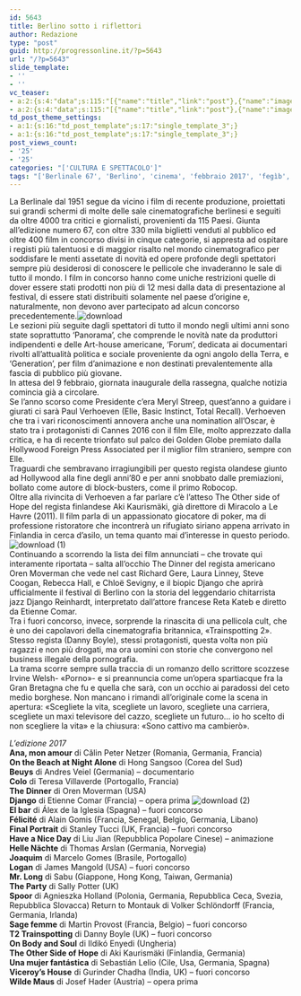 ```yaml
---
id: 5643
title: Berlino sotto i riflettori
author: Redazione
type: "post"
guid: http://progressonline.it/?p=5643
url: "/?p=5643"
slide_template:
- ''
- ''
vc_teaser:
- a:2:{s:4:"data";s:115:"[{"name":"title","link":"post"},{"name":"image","image":"featured","link":"none"},{"name":"text","mode":"excerpt"}]";s:7:"bgcolor";s:0:"";}
- a:2:{s:4:"data";s:115:"[{"name":"title","link":"post"},{"name":"image","image":"featured","link":"none"},{"name":"text","mode":"excerpt"}]";s:7:"bgcolor";s:0:"";}
td_post_theme_settings:
- a:1:{s:16:"td_post_template";s:17:"single_template_3";}
- a:1:{s:16:"td_post_template";s:17:"single_template_3";}
post_views_count:
- '25'
- '25'
categories: "['CULTURA E SPETTACOLO']"
tags: "['Berlinale 67', 'Berlino', 'cinema', 'febbraio 2017', 'fegìb', 'news']"
---
```


La Berlinale dal 1951 segue da vicino i film di recente produzione, proiettati sui grandi schermi di molte delle sale cinematografiche berlinesi e seguiti da oltre 4000 tra critici e giornalisti, provenienti da 115 Paesi. Giunta all’edizione numero 67, con oltre 330 mila biglietti venduti al pubblico ed oltre 400 film in concorso divisi in cinque categorie, si appresta ad ospitare i registi più talentuosi e di maggior risalto nel mondo cinematografico per soddisfare le menti assetate di novità ed opere profonde degli spettatori sempre più desiderosi di conoscere le pellicole che invaderanno le sale di tutto il mondo. I film in concorso hanno come uniche restrizioni quelle di dover essere stati prodotti non più di 12 mesi dalla data di presentazione al festival, di essere stati distribuiti solamente nel paese d’origine e, naturalmente, non devono aver partecipato ad alcun concorso precedentemente.![download](https://progressonline.it/wp-content/uploads/2017/02/download.jpg)  
Le sezioni più seguite dagli spettatori di tutto il mondo negli ultimi anni sono state soprattutto ‘Panorama’, che comprende le novità nate da produttori indipendenti e delle Art-house americane, ‘Forum’, dedicata ai documentari rivolti all’attualità politica e sociale proveniente da ogni angolo della Terra, e ‘Generation’, per film d’animazione e non destinati prevalentemente alla fascia di pubblico più giovane.  
In attesa del 9 febbraio, giornata inaugurale della rassegna, qualche notizia comincia già a circolare.  
Se l’anno scorso come Presidente c’era Meryl Streep, quest’anno a guidare i giurati ci sarà Paul Verhoeven (Elle, Basic Instinct, Total Recall). Verhoeven che tra i vari riconoscimenti annovera anche una nomination all’Oscar, è stato tra i protagonisti di Cannes 2016 con il film Elle, molto apprezzato dalla critica, e ha di recente trionfato sul palco dei Golden Globe premiato dalla Hollywood Foreign Press Associated per il miglior film straniero, sempre con Elle.  
Traguardi che sembravano irragiungibili per questo regista olandese giunto ad Hollywood alla fine degli anni’80 e per anni snobbato dalle premiazioni, bollato come autore di block-busters, come il primo Robocop.  
Oltre alla rivincita di Verhoeven a far parlare c’è l’atteso The Other side of Hope del regista finlandese Aki Kaurismäki, già direttore di Miracolo a Le Havre (2011). Il film parla di un appassionato giocatore di poker, ma di professione ristoratore che incontrerà un rifugiato siriano appena arrivato in Finlandia in cerca d’asilo, un tema quanto mai d’interesse in questo periodo.![download (1)](https://progressonline.it/wp-content/uploads/2017/02/download-1-300x122.jpg)  
Continuando a scorrendo la lista dei film annunciati – che trovate qui interamente riportata – salta all’occhio The Dinner del regista americano Oren Moverman che vede nel cast Richard Gere, Laura Linney, Steve Coogan, Rebecca Hall, e Chloë Sevigny, e il biopic Django che aprirà ufficialmente il festival di Berlino con la storia del leggendario chitarrista jazz Django Reinhardt, interpretato dall’attore francese Reta Kateb e diretto da Etienne Comar.  
Tra i fuori concorso, invece, sorprende la rinascita di una pellicola cult, che è uno dei capolavori della cinematografia britannica, «Trainspotting 2». Stesso regista (Danny Boyle), stessi protagonisti, questa volta non più ragazzi e non più drogati, ma ora uomini con storie che convergono nel business illegale della pornografia.  
La trama scorre sempre sulla traccia di un romanzo dello scrittore scozzese Irvine Welsh- «Porno»- e si preannuncia come un’opera spartiacque fra la Gran Bretagna che fu e quella che sarà, con un occhio ai paradossi del ceto medio borghese. Non mancano i rimandi all’originale come la scena in apertura: «Scegliete la vita, scegliete un lavoro, scegliete una carriera, scegliete un maxi televisore del cazzo, scegliete un futuro… io ho scelto di non scegliere la vita» e la chiusura: «Sono cattivo ma cambierò».

*L’edizione 2017*  
**Ana, mon amour** di Călin Peter Netzer (Romania, Germania, Francia)  
**On the Beach at Night Alone** di Hong Sangsoo (Corea del Sud)  
**Beuys** di Andres Veiel (Germania) – documentario  
**Colo** di Teresa Villaverde (Portogallo, Francia)  
**The Dinner** di Oren Moverman (USA)  
**Django** di Etienne Comar (Francia) – opera prima ![download (2)](https://progressonline.it/wp-content/uploads/2017/02/download-2.jpg)  
**El bar** di Álex de la Iglesia (Spagna) – fuori concorso  
**Félicité** di Alain Gomis (Francia, Senegal, Belgio, Germania, Libano)  
**Final Portrait** di Stanley Tucci (UK, Francia) – fuori concorso  
**Have a Nice Day** di Liu Jian (Repubblica Popolare Cinese) – animazione  
**Helle Nächte** di Thomas Arslan (Germania, Norvegia)  
**Joaquim** di Marcelo Gomes (Brasile, Portogallo)  
**Logan** di James Mangold (USA) – fuori concorso  
**Mr. Long** di Sabu (Giappone, Hong Kong, Taiwan, Germania)  
**The Party** di Sally Potter (UK)  
**Spoor** di Agnieszka Holland (Polonia, Germania, Repubblica Ceca, Svezia, Repubblica Slovacca) Return to Montauk di Volker Schlöndorff (Francia, Germania, Irlanda)  
**Sage femme** di Martin Provost (Francia, Belgio) – fuori concorso  
**T2 Trainspotting** di Danny Boyle (UK) – fuori concorso  
**On Body and Soul** di Ildikó Enyedi (Ungheria)  
**The Other Side of Hope** di Aki Kaurismäki (Finlandia, Germania)  
**Una mujer fantástica** di Sebastián Lelio (Cile, Usa, Germania, Spagna)  
**Viceroy’s House** di Gurinder Chadha (India, UK) – fuori concorso  
**Wilde Maus** di Josef Hader (Austria) – opera prima